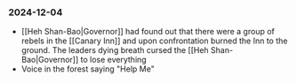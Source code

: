 ### 2024-12-04
- [[Heh Shan-Bao|Governor]] had found out that there were a group of rebels in the [[Canary Inn]] and upon confrontation burned the Inn to the ground. The leaders dying breath cursed the [[Heh Shan-Bao|Governor]] to lose everything
- Voice in the forest saying "Help Me"